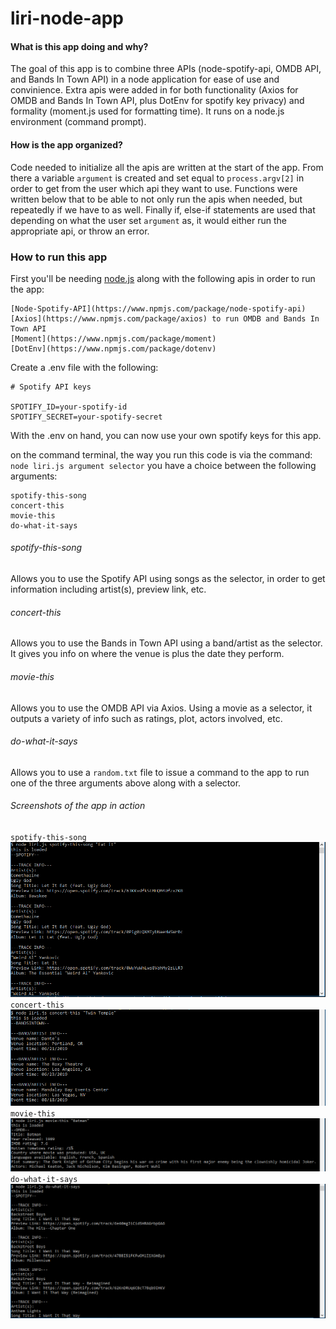 # liri-node-app

#### What is this app doing and why?
The goal of this app is to combine three APIs (node-spotify-api, OMDB API, and Bands In Town API) in a node application for ease of use and convinience. Extra apis were added in for both functionality (Axios for OMDB and Bands In Town API, plus DotEnv for spotify key privacy) and formality (moment.js used for formatting time). It runs on a node.js environment (command prompt). 

#### How is the app organized?
Code needed to initialize all the apis are written at the start of the app. From there a variable `argument` is created and set equal to `process.argv[2]` in order to get from the user which api they want to use. Functions were written below that to be able to not only run the apis when needed, but repeatedly if we have to as well. Finally if, else-if statements are used that depending on what the user set `argument` as, it would either run the appropriate api, or throw an error.

### How to run this app
First you'll be needing [node.js](https://nodejs.org/en/download/) along with the following apis in order to run the app:
```
[Node-Spotify-API](https://www.npmjs.com/package/node-spotify-api)
[Axios](https://www.npmjs.com/package/axios) to run OMDB and Bands In Town API
[Moment](https://www.npmjs.com/package/moment)
[DotEnv](https://www.npmjs.com/package/dotenv)
```
Create a .env file with the following:
```
# Spotify API keys

SPOTIFY_ID=your-spotify-id
SPOTIFY_SECRET=your-spotify-secret
```
With the .env on hand, you can now use your own spotify keys for this app.

on the command terminal, the way you run this code is via the command: `node liri.js argument selector` you have a choice between the following arguments:
```
spotify-this-song
concert-this
movie-this
do-what-it-says
```
###### spotify-this-song
Allows you to use the Spotify API using songs as the selector, in order to get information including artist(s), preview link, etc.

###### concert-this
Allows you to use the Bands in Town API using a band/artist as the selector. It gives you info on where the venue is plus the date they perform.

###### movie-this
Allows you to use the OMDB API via Axios. Using a movie as a selector, it outputs a variety of info such as ratings, plot, actors involved, etc.

###### do-what-it-says
Allows you to use a `random.txt` file to issue a command to the app to run one of the three arguments above along with a selector.

###### Screenshots of the app in action
`spotify-this-song`
![alt text](./screenshots/spotify-this.PNG)
`concert-this`
![alt text](./screenshots/concert-this.PNG)
`movie-this`
![alt text](./screenshots/movie-this.PNG)
`do-what-it-says`
![alt text](./screenshots/do-what-it-says.PNG)
